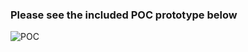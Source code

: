 ### Please see the included POC prototype below

![POC](https://github.com/BrandonButler123/Tutorial1/blob/main/website1POC.jpg)